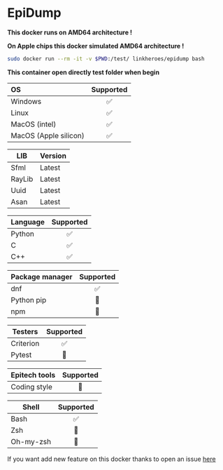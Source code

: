# EpiDump

**This docker runs on AMD64 architecture !**

**On Apple chips this docker simulated AMD64 architecture !**

```bash
sudo docker run --rm -it -v $PWD:/test/ linkheroes/epidump bash
```

**This container open directly test folder when begin**

| OS | Supported |
| :------------- | :-------------: |
| Windows  | ✅ |
| Linux  | ✅ |
| MacOS (intel)  | ✅ |
| MacOS (Apple silicon)  | ✅ |

| LIB  | Version |
| ------------- | ------------- |
| Sfml  | Latest |
| RayLib  | Latest |
| Uuid  | Latest |
| Asan  | Latest |

| Language  | Supported |
| ------------- | :-------------: |
| Python  | ✅ |
| C  | ✅ |
| C++  | ✅ |

| Package manager  | Supported |
| ------------- | :-------------: |
| dnf  | ✅ |
| Python pip  | 🚧 |
| npm  | 🚧 |

| Testers  | Supported |
| ------------- | :-------------: |
| Criterion  | ✅ |
| Pytest  | 🚧 |

| Epitech tools  | Supported |
| ------------- | :-------------: |
| Coding style  | 🚧 |

| Shell  | Supported |
| ------------- | :-------------: |
| Bash  | ✅ |
| Zsh  | 🚧 |
| Oh-my-zsh  | 🚧 |

If you want add new feature on this docker thanks to open an issue [here](https://github.com/Tek-Pheed/EpiDump/issues)
